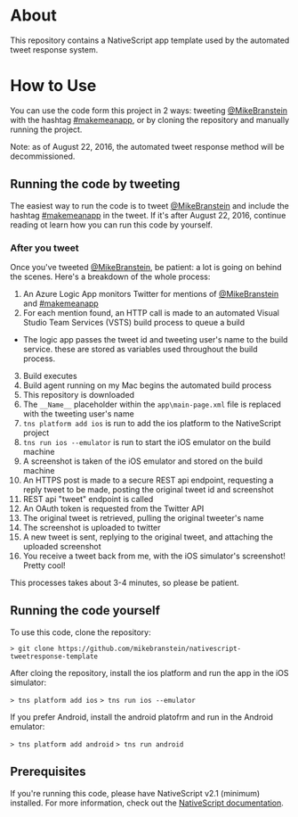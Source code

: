 # About

This repository contains a NativeScript app template used by the automated tweet response system. 

# How to Use

You can use the code form this project in 2 ways: tweeting [@MikeBranstein](https://twitter.com/mikebranstein) with the hashtag [#makemeanapp](https://twitter.com/search?q=%23makemeanapp), or by cloning the repository and manually running the project.

Note: as of August 22, 2016, the automated tweet response method will be decommissioned. 

## Running the code by tweeting

The easiest way to run the code is to tweet [@MikeBranstein](https://twitter.com/mikebranstein) and include the hashtag [#makemeanapp](https://twitter.com/search?q=%23makemeanapp) in the tweet. If it's after August 22, 2016, continue reading ot learn how you can run this code by yourself.

### After you tweet

Once you've tweeted [@MikeBranstein](https://twitter.com/mikebranstein), be patient: a lot is going on behind the scenes. Here's a breakdown of the whole process:
1. An Azure Logic App monitors Twitter for mentions of [@MikeBranstein](https://twitter.com/mikebranstein) and [#makemeanapp](https://twitter.com/search?q=%23makemeanapp) 
2. For each mention found, an HTTP call is made to an automated Visual Studio Team Services (VSTS) build process to queue a build
  * The logic app passes the tweet id and tweeting user's name to the build service. these are stored as variables used throughout the build process.
3. Build executes
  1. Build agent running on my Mac begins the automated build process
  2. This repository is downloaded
  3. The `__Name__` placeholder within the `app\main-page.xml` file is replaced with the tweeting user's name
  4. `tns platform add ios` is run to add the ios platform to the NativeScript project
  5. `tns run ios --emulator` is run to start the iOS emulator on the build machine
  6. A screenshot is taken of the iOS emulator and stored on the build machine
  7. An HTTPS post is made to a secure REST api endpoint, requesting a reply tweet to be made, posting the original tweet id and screenshot 
4. REST api "tweet" endpoint is called
  1. An OAuth token is requested from the Twitter API
  2. The original tweet is retrieved, pulling the original tweeter's name
  3. The screenshot is uploaded to twitter
  4. A new tweet is sent, replying to the original tweet, and attaching the uploaded screenshot
5. You receive a tweet back from me, with the iOS simulator's screenshot! Pretty cool!

This processes takes about 3-4 minutes, so please be patient. 

## Running the code yourself

To use this code, clone the repository:

`> git clone https://github.com/mikebranstein/nativescript-tweetresponse-template`

After cloing the repository, install the ios platform and run the app in the iOS simulator:

`> tns platform add ios`
`> tns run ios --emulator`

If you prefer Android, install the android platofrm and run in the Android emulator:

`> tns platform add android`
`> tns run android`

## Prerequisites

If you're running this code, please have NativeScript v2.1 (minimum) installed. For more information, check out the [NativeScript documentation](https://docs.nativescript.org).

